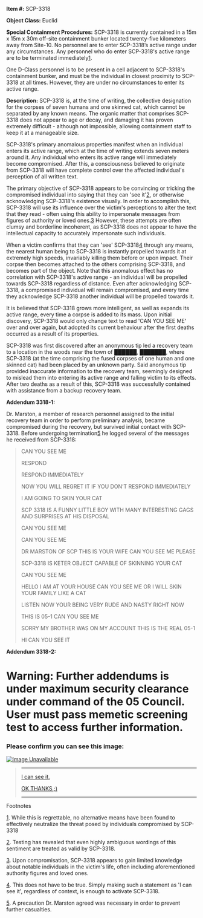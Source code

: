 **Item #:** SCP-3318

**Object Class:** Euclid

**Special Containment Procedures:** SCP-3318 is currently contained in a 15m x 15m x 30m off-site containment bunker located twenty-five kilometers away from Site-10. No personnel are to enter SCP-3318’s active range under any circumstances. Any personnel who do enter SCP-3318's active range are to be terminated immediately[1](javascript:;).

One D-Class personnel is to be present in a cell adjacent to SCP-3318's containment bunker, and must be the individual in closest proximity to SCP-3318 at all times. However, they are under no circumstances to enter its active range.

**Description:** SCP-3318 is, at the time of writing, the collective designation for the corpses of seven humans and one skinned cat, which cannot be separated by any known means. The organic matter that comprises SCP-3318 does not appear to age or decay, and damaging it has proven extremely difficult - although not impossible, allowing containment staff to keep it at a manageable size.

SCP-3318's primary anomalous properties manifest when an individual enters its active range, which at the time of writing extends seven meters around it. Any individual who enters its active range will immediately become compromised. After this, a consciousness believed to originate from SCP-3318 will have complete control over the affected individual's perception of all written text.

The primary objective of SCP-3318 appears to be convincing or tricking the compromised individual into saying that they can 'see it'[2](javascript:;), or otherwise acknowledging SCP-3318's existence visually. In order to accomplish this, SCP-3318 will use its influence over the victim's perceptions to alter the text that they read - often using this ability to impersonate messages from figures of authority or loved ones.[3](javascript:;) However, these attempts are often clumsy and borderline incoherent, as SCP-3318 does not appear to have the intellectual capacity to accurately impersonate such individuals.

When a victim confirms that they can 'see' SCP-3318[4](javascript:;) through any means, the nearest human being to SCP-3318 is instantly propelled towards it at extremely high speeds, invariably killing them before or upon impact. Their corpse then becomes attached to the others comprising SCP-3318, and becomes part of the object. Note that this anomalous effect has no correlation with SCP-3318's active range - an individual will be propelled towards SCP-3318 regardless of distance. Even after acknowledging SCP-3318, a compromised individual will remain compromised, and every time they acknowledge SCP-3318 another individual will be propelled towards it.

It is believed that SCP-3318 grows more intelligent, as well as expands its active range, every time a corpse is added to its mass. Upon initial discovery, SCP-3318 would only change text to read 'CAN YOU SEE ME' over and over again, but adopted its current behaviour after the first deaths occurred as a result of its properties.

SCP-3318 was first discovered after an anonymous tip led a recovery team to a location in the woods near the town of ██████, ███████, where SCP-3318 (at the time comprising the fused corpses of one human and one skinned cat) had been placed by an unknown party. Said anonymous tip provided inaccurate information to the recovery team, seemingly designed to mislead them into entering its active range and falling victim to its effects. After two deaths as a result of this, SCP-3318 was successfully contained with assistance from a backup recovery team.

**Addendum 3318-1:**

Dr. Marston, a member of research personnel assigned to the initial recovery team in order to perform preliminary analysis, became compromised during the recovery, but survived initial contact with SCP-3318. Before undergoing termination[5](javascript:;) he logged several of the messages he received from SCP-3318:

> CAN YOU SEE ME
> 
> RESPOND
> 
> RESPOND IMMEDIATELY
> 
> NOW YOU WILL REGRET IT IF YOU DON’T RESPOND IMMEDIATELY
> 
> I AM GOING TO SKIN YOUR CAT
> 
> SCP 3318 IS A FUNNY LITTLE BOY WITH MANY INTERESTING GAGS AND SURPRISES AT HIS DISPOSAL
> 
> CAN YOU SEE ME
> 
> CAN YOU SEE ME
> 
> DR MARSTON OF SCP THIS IS YOUR WIFE CAN YOU SEE ME PLEASE
> 
> SCP-3318 IS KETER OBJECT CAPABLE OF SKINNING YOUR CAT
> 
> CAN YOU SEE ME
> 
> HELLO I AM AT YOUR HOUSE CAN YOU SEE ME OR I WILL SKIN YOUR FAMILY LIKE A CAT
> 
> LISTEN NOW YOUR BEING VERY RUDE AND NASTY RIGHT NOW
> 
> THIS IS 05-1 CAN YOU SEE ME
> 
> SORRY MY BROTHER WAS ON MY ACCOUNT THIS IS THE REAL 05-1
> 
> HI CAN YOU SEE IT

**Addendum 3318-2:**

Warning: Further addendums is under maximum security clearance under command of the 05 Council. User must pass memetic screening test to access further information.
====================================================================================================================================================================

### **Please confirm you can see this image:**

[![Image Unavailable](http://scp-wiki.wdfiles.com/local--files/scp-3318/pet-cat-eye.jpg)](http://scp-wiki.wdfiles.com/local--files/scp-3318/pet-cat-eye.jpg)

> * * *
> 
> [I can see it.](javascript:;)
> 
> [OK THANKS ;)](javascript:;)
> 
> * * *

Footnotes

[1](javascript:;). While this is regrettable, no alternative means have been found to effectively neutralize the threat posed by individuals compromised by SCP-3318

[2](javascript:;). Testing has revealed that even highly ambiguous wordings of this sentiment are treated as valid by SCP-3318.

[3](javascript:;). Upon compromisation, SCP-3318 appears to gain limited knowledge about notable individuals in the victim's life, often including aforementioned authority figures and loved ones.

[4](javascript:;). This does not have to be true. Simply making such a statement as 'I can see it', regardless of context, is enough to activate SCP-3318.

[5](javascript:;). A precaution Dr. Marston agreed was necessary in order to prevent further casualties.